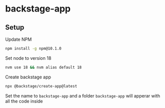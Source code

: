 # backstage-app

## Setup

Update NPM
```sh
npm install -g npm@10.1.0
```

Set node to version 18
```sh
nvm use 18 && nvm alias default 18
```

Create backstage app
```sh
npx @backstage/create-app@latest
```

Set the name to `backstage-app` and a folder `backstage-app` will apperar with all the code inside 
